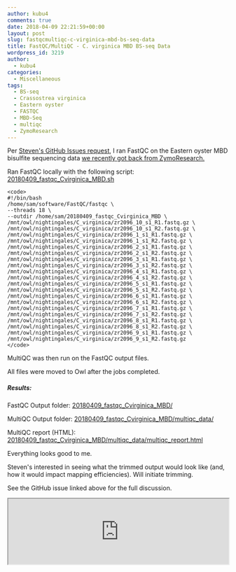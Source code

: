 ```yaml
---
author: kubu4
comments: true
date: 2018-04-09 22:21:59+00:00
layout: post
slug: fastqcmultiqc-c-virginica-mbd-bs-seq-data
title: FastQC/MultiQC - C. virginica MBD BS-seq Data
wordpress_id: 3219
author:
  - kubu4
categories:
  - Miscellaneous
tags:
  - BS-seq
  - Crassostrea virginica
  - Eastern oyster
  - FASTQC
  - MBD-Seq
  - multiqc
  - ZymoResearch
---
```


Per [Steven's GitHub Issues request](https://github.com/RobertsLab/resources/issues/217), I ran FastQC on the Eastern oyster MBD bisulfite sequencing data [we recently got back from ZymoResearch.](https://robertslab.github.io/sams-notebook/2018-03-29-data-recived-crassostrea-virginica-mbd-bs-seq-from-zymoresearch.html)

Ran FastQC locally with the following script: [20180409_fastqc_Cvirginica_MBD.sh](https://owl.fish.washington.edu/Athaliana/20180409_fastqc_Cvirginica_MBD/20180409_fastqc_Cvirginica_MBD.sh)


    
    <code>
    #!/bin/bash
    /home/sam/software/FastQC/fastqc \
    --threads 18 \
    --outdir /home/sam/20180409_fastqc_Cvirginica_MBD \
    /mnt/owl/nightingales/C_virginica/zr2096_10_s1_R1.fastq.gz \
    /mnt/owl/nightingales/C_virginica/zr2096_10_s1_R2.fastq.gz \
    /mnt/owl/nightingales/C_virginica/zr2096_1_s1_R1.fastq.gz \
    /mnt/owl/nightingales/C_virginica/zr2096_1_s1_R2.fastq.gz \
    /mnt/owl/nightingales/C_virginica/zr2096_2_s1_R1.fastq.gz \
    /mnt/owl/nightingales/C_virginica/zr2096_2_s1_R2.fastq.gz \
    /mnt/owl/nightingales/C_virginica/zr2096_3_s1_R1.fastq.gz \
    /mnt/owl/nightingales/C_virginica/zr2096_3_s1_R2.fastq.gz \
    /mnt/owl/nightingales/C_virginica/zr2096_4_s1_R1.fastq.gz \
    /mnt/owl/nightingales/C_virginica/zr2096_4_s1_R2.fastq.gz \
    /mnt/owl/nightingales/C_virginica/zr2096_5_s1_R1.fastq.gz \
    /mnt/owl/nightingales/C_virginica/zr2096_5_s1_R2.fastq.gz \
    /mnt/owl/nightingales/C_virginica/zr2096_6_s1_R1.fastq.gz \
    /mnt/owl/nightingales/C_virginica/zr2096_6_s1_R2.fastq.gz \
    /mnt/owl/nightingales/C_virginica/zr2096_7_s1_R1.fastq.gz \
    /mnt/owl/nightingales/C_virginica/zr2096_7_s1_R2.fastq.gz \
    /mnt/owl/nightingales/C_virginica/zr2096_8_s1_R1.fastq.gz \
    /mnt/owl/nightingales/C_virginica/zr2096_8_s1_R2.fastq.gz \
    /mnt/owl/nightingales/C_virginica/zr2096_9_s1_R1.fastq.gz \
    /mnt/owl/nightingales/C_virginica/zr2096_9_s1_R2.fastq.gz
    </code>



MultiQC was then run on the FastQC output files.

All files were moved to Owl after the jobs completed.



##### Results:



FastQC Output folder: [20180409_fastqc_Cvirginica_MBD/](https://owl.fish.washington.edu/Athaliana/20180409_fastqc_Cvirginica_MBD/)

MultiQC Output folder: [20180409_fastqc_Cvirginica_MBD/multiqc_data/](https://owl.fish.washington.edu/Athaliana/20180409_fastqc_Cvirginica_MBD/multiqc_data/)

MultiQC report (HTML): [20180409_fastqc_Cvirginica_MBD/multiqc_data/multiqc_report.html](https://owl.fish.washington.edu/Athaliana/20180409_fastqc_Cvirginica_MBD/multiqc_data/multiqc_report.html)

Everything looks good to me.

Steven's interested in seeing what the trimmed output would look like (and, how it would impact mapping efficiencies). Will initiate trimming.

See the GitHub issue linked above for the full discussion.

<iframe src="https://owl.fish.washington.edu/Athaliana/20180409_fastqc_Cvirginica_MBD/multiqc_data/multiqc_report.html" width="100%" same_height_as="window" scrolling="yes"></iframe>
